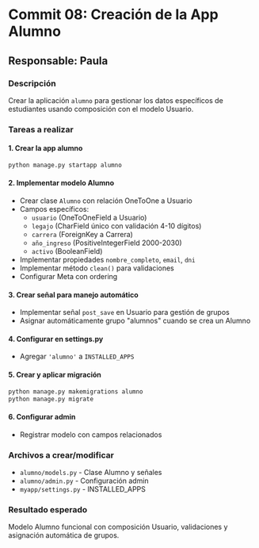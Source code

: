# Commit 08: Creación de la App Alumno

## Responsable: Paula

### Descripción
Crear la aplicación `alumno` para gestionar los datos específicos de estudiantes usando composición con el modelo Usuario.

### Tareas a realizar

#### 1. Crear la app alumno
```bash
python manage.py startapp alumno
```

#### 2. Implementar modelo Alumno
- Crear clase `Alumno` con relación OneToOne a Usuario
- Campos específicos:
  - `usuario` (OneToOneField a Usuario)
  - `legajo` (CharField único con validación 4-10 dígitos)
  - `carrera` (ForeignKey a Carrera)
  - `año_ingreso` (PositiveIntegerField 2000-2030)
  - `activo` (BooleanField)
- Implementar propiedades `nombre_completo`, `email`, `dni`
- Implementar método `clean()` para validaciones
- Configurar Meta con ordering

#### 3. Crear señal para manejo automático
- Implementar señal `post_save` en Usuario para gestión de grupos
- Asignar automáticamente grupo "alumnos" cuando se crea un Alumno

#### 4. Configurar en settings.py
- Agregar `'alumno'` a `INSTALLED_APPS`

#### 5. Crear y aplicar migración
```bash
python manage.py makemigrations alumno
python manage.py migrate
```

#### 6. Configurar admin
- Registrar modelo con campos relacionados

### Archivos a crear/modificar
- `alumno/models.py` - Clase Alumno y señales
- `alumno/admin.py` - Configuración admin
- `myapp/settings.py` - INSTALLED_APPS

### Resultado esperado
Modelo Alumno funcional con composición Usuario, validaciones y asignación automática de grupos.